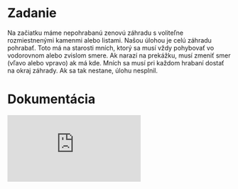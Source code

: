 # Zadanie
Na začiatku máme nepohrabanú zenovú záhradu s voliteľne rozmiestnenými kamenmi alebo
listami. Našou úlohou je celú záhradu pohrabať. Toto má na starosti mních, ktorý sa musí vždy
pohybovať vo vodorovnom alebo zvislom smere. Ak narazí na prekážku, musí zmeniť smer
(vľavo alebo vpravo) ak má kde. Mních sa musí pri každom hrabaní dostať na okraj záhrady. Ak
sa tak nestane, úlohu nesplnil.

# Dokumentácia
![link](https://github.com/MatusStas/Rie-enie-lohy-pomocou-generick-ho-algoritmu/blob/main/dokumentacia_zenova_zahrada.pdf)
